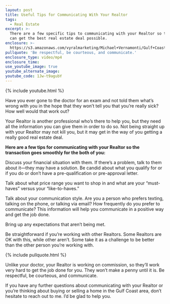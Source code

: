 ```yaml
---
layout: post
title: Useful Tips for Communicating With Your Realtor
tags:
  - Real Estate
excerpt: >-
  There are a few specific tips to communicating with your Realtor so that you
  can get the best real estate deal possible.
enclosure: >-
  https://s3.amazonaws.com/vyralmarketing/Michael+Vernamonti/Gulf+Coast+Real+Estate+Communicating+with+your+realtor.mp4
pullquote: 'Be respectful, be courteous, and communicate.'
enclosure_type: video/mp4
enclosure_time:
use_youtube_image: true
youtube_alternate_image:
youtube_code: 1Jw-t9agubY
---
```



{% include youtube.html %}

Have you ever gone to the doctor for an exam and not told them what’s wrong with you in the hope that they won’t tell you that you’re really sick? How well would that work out?

Your Realtor is another professional who’s there to help you, but they need all the information you can give them in order to do so. Not being straight up with your Realtor may not kill you, but it may get in the way of you getting a really good real estate deal.&nbsp;

**Here are a few tips for communicating with your Realtor so the transaction goes smoothly for the both of you:**

Discuss your financial situation with them. If there’s a problem, talk to them about it—they may have a solution. Be candid about what you qualify for or if you do or don’t have a pre-qualification or pre-approval letter.&nbsp;

Talk about what price range you want to shop in and what are your “must-haves” versus your “like-to-haves.”

Talk about your communication style. Are you a person who prefers texting, talking on the phone, or talking via email? How frequently do you prefer to communicate? This information will help you communicate in a positive way and get the job done.&nbsp;

Bring up any expectations that aren’t being met.&nbsp;

Be straightforward if you’re working with other Realtors. Some Realtors are OK with this, while other aren’t. Some take it as a challenge to be better than the other person you’re working with.

{% include pullquote.html %}

Unlike your doctor, your Realtor is working on commission, so they’ll work very hard to get the job done for you. They won’t make a penny until it is. Be respectful, be courteous, and communicate.&nbsp;

If you have any further questions about communicating with your Realtor or you’re thinking about buying or selling a home in the Gulf Coast area, don’t hesitate to reach out to me. I’d be glad to help you.